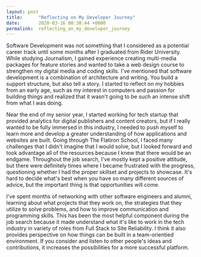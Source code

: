 ```yaml
---
layout: post
title:      "Reflecting on My Developer Journey"
date:       2020-03-16 00:38:44 +0000
permalink:  reflecting_on_my_developer_journey
---
```


Software Development was not something that I considered as a potential career track until some months after I graduated from Rider University. While studying Journalism, I gained experience creating multi-media packages for feature stories and wanted to take a web design course to strengthen my digital media and coding skills. I've mentioned that software development is a combination of architecture and writing. You build a support structure, but also tell a story. I started to reflect on my hobbies from an early age, such as my interest in computers and passion for building things and realized that it wasn't going to be such an intense shift from what I was doing. 

Near the end of my senior year, I started working for tech startup that provided analytics for digital publishers and content creators, but if I really wanted to be fully immersed in this industry, I needed to push myself to learn more and develop a greater understanding of how applications and websites are built. Going through The Flatiron School, I faced many challenges that I didn't imagine that I would solve, but I looked forward and took advantage all of the resources because I knew that there would be an endgame. Throughout the job search, I've mostly kept a positive attitude, but there were definitely times where I became frustrated with the progress, questioning whether I had the proper skillset and projects to showcase. It's hard to decide what's best when you have so many different sources of advice, but the important thing is that opportunities will come. 

I've spent months of networking with other software engineers and alumni, learning about what projects that they work on, the strategies that they utilize to solve problems, and how to improve communication and programming skills. This has been the most helpful component during the job search because it made understand what it's like to work in the tech industry in variety of roles from Full Stack to Site Reliability. I think it also provides perspective on how things can be built in a team-orientied environment. If you consider and listen to other people's ideas and contributions, it increases the possibilities for a more successful platform.
